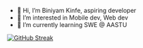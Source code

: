 - 👋 Hi, I’m Biniyam Kinfe, aspiring developer 
- 👀 I’m interested in Mobile dev, Web dev
- 🌱 I’m currently learning SWE @ AASTU

[![GitHub Streak](https://streak-stats.demolab.com/?user=biniKin&theme=dark)](https://git.io/streak-stats)
<!---
biniKin/biniKin is a ✨ special ✨ repository because its `README.md` (this file) appears on your GitHub profile.
You can click the Preview link to take a look at your changes.
--->
